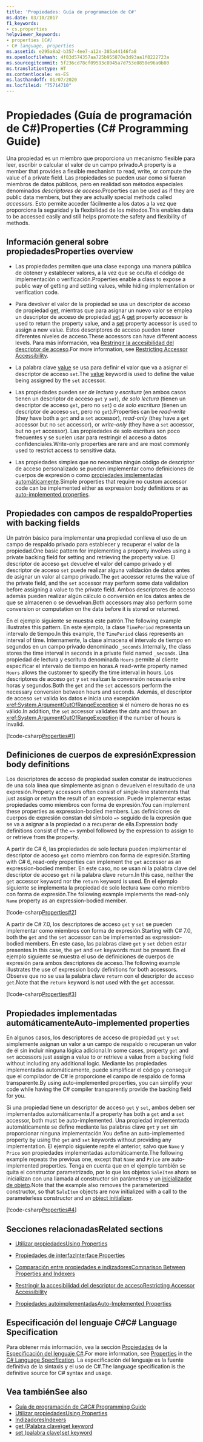 ```yaml
---
title: 'Propiedades: Guía de programación de C#'
ms.date: 03/10/2017
f1_keywords:
- cs.properties
helpviewer_keywords:
- properties [C#]
- C# language, properties
ms.assetid: e295a8a2-b357-4ee7-a12e-385a44146fa8
ms.openlocfilehash: 4f83d574357aa725b955870e3d93aa1f8222723a
ms.sourcegitcommit: 5f236cd78cf09593c8945a7d753e0850e96a0b80
ms.translationtype: HT
ms.contentlocale: es-ES
ms.lasthandoff: 01/07/2020
ms.locfileid: "75714710"
---
```

# <a name="properties-c-programming-guide"></a><span data-ttu-id="4108f-102">Propiedades (Guía de programación de C#)</span><span class="sxs-lookup"><span data-stu-id="4108f-102">Properties (C# Programming Guide)</span></span>

<span data-ttu-id="4108f-103">Una propiedad es un miembro que proporciona un mecanismo flexible para leer, escribir o calcular el valor de un campo privado.</span><span class="sxs-lookup"><span data-stu-id="4108f-103">A property is a member that provides a flexible mechanism to read, write, or compute the value of a private field.</span></span> <span data-ttu-id="4108f-104">Las propiedades se pueden usar como si fueran miembros de datos públicos, pero en realidad son métodos especiales denominados *descriptores de acceso*.</span><span class="sxs-lookup"><span data-stu-id="4108f-104">Properties can be used as if they are public data members, but they are actually special methods called *accessors*.</span></span> <span data-ttu-id="4108f-105">Esto permite acceder fácilmente a los datos a la vez que proporciona la seguridad y la flexibilidad de los métodos.</span><span class="sxs-lookup"><span data-stu-id="4108f-105">This enables data to be accessed easily and still helps promote the safety and flexibility of methods.</span></span>  

## <a name="properties-overview"></a><span data-ttu-id="4108f-106">Información general sobre propiedades</span><span class="sxs-lookup"><span data-stu-id="4108f-106">Properties overview</span></span>  
  
- <span data-ttu-id="4108f-107">Las propiedades permiten que una clase exponga una manera pública de obtener y establecer valores, a la vez que se oculta el código de implementación o verificación.</span><span class="sxs-lookup"><span data-stu-id="4108f-107">Properties enable a class to expose a public way of getting and setting values, while hiding implementation or verification code.</span></span>  
  
- <span data-ttu-id="4108f-108">Para devolver el valor de la propiedad se usa un descriptor de acceso de propiedad [get](../../language-reference/keywords/get.md), mientras que para asignar un nuevo valor se emplea un descriptor de acceso de propiedad [set](../../language-reference/keywords/set.md).</span><span class="sxs-lookup"><span data-stu-id="4108f-108">A [get](../../language-reference/keywords/get.md) property accessor is used to return the property value, and a [set](../../language-reference/keywords/set.md) property accessor is used to assign a new value.</span></span> <span data-ttu-id="4108f-109">Estos descriptores de acceso pueden tener diferentes niveles de acceso.</span><span class="sxs-lookup"><span data-stu-id="4108f-109">These accessors can have different access levels.</span></span> <span data-ttu-id="4108f-110">Para más información, vea [Restringir la accesibilidad del descriptor de acceso](./restricting-accessor-accessibility.md).</span><span class="sxs-lookup"><span data-stu-id="4108f-110">For more information, see [Restricting Accessor Accessibility](./restricting-accessor-accessibility.md).</span></span>  
  
- <span data-ttu-id="4108f-111">La palabra clave [value](../../language-reference/keywords/value.md) se usa para definir el valor que va a asignar el descriptor de acceso `set`.</span><span class="sxs-lookup"><span data-stu-id="4108f-111">The [value](../../language-reference/keywords/value.md) keyword is used to define the value being assigned by the `set` accessor.</span></span>  
- <span data-ttu-id="4108f-112">Las propiedades pueden ser *de lectura y escritura* (en ambos casos tienen un descriptor de acceso `get` y `set`), *de solo lectura* (tienen un descriptor de acceso `get`, pero no `set`) o *de solo escritura* (tienen un descriptor de acceso `set`, pero no `get`).</span><span class="sxs-lookup"><span data-stu-id="4108f-112">Properties can be *read-write* (they have both a `get` and a `set` accessor), *read-only* (they have a `get` accessor but no `set` accessor), or *write-only* (they have a `set` accessor, but no `get` accessor).</span></span> <span data-ttu-id="4108f-113">Las propiedades de solo escritura son poco frecuentes y se suelen usar para restringir el acceso a datos confidenciales.</span><span class="sxs-lookup"><span data-stu-id="4108f-113">Write-only properties are rare and are most commonly used to restrict access to sensitive data.</span></span>

- <span data-ttu-id="4108f-114">Las propiedades simples que no necesitan ningún código de descriptor de acceso personalizado se pueden implementar como definiciones de cuerpos de expresión o como [propiedades implementadas automáticamente](./auto-implemented-properties.md).</span><span class="sxs-lookup"><span data-stu-id="4108f-114">Simple properties that require no custom accessor code can be implemented either as expression body definitions or as [auto-implemented properties](./auto-implemented-properties.md).</span></span>
 
## <a name="properties-with-backing-fields"></a><span data-ttu-id="4108f-115">Propiedades con campos de respaldo</span><span class="sxs-lookup"><span data-stu-id="4108f-115">Properties with backing fields</span></span>

<span data-ttu-id="4108f-116">Un patrón básico para implementar una propiedad conlleva el uso de un campo de respaldo privado para establecer y recuperar el valor de la propiedad.</span><span class="sxs-lookup"><span data-stu-id="4108f-116">One basic pattern for implementing a property involves using a private backing field for setting and retrieving the property value.</span></span> <span data-ttu-id="4108f-117">El descriptor de acceso `get` devuelve el valor del campo privado y el descriptor de acceso `set` puede realizar alguna validación de datos antes de asignar un valor al campo privado.</span><span class="sxs-lookup"><span data-stu-id="4108f-117">The `get` accessor returns the value of the private field, and the `set` accessor may perform some data validation before assigning a value to the private field.</span></span> <span data-ttu-id="4108f-118">Ambos descriptores de acceso además pueden realizar algún cálculo o conversión en los datos antes de que se almacenen o se devuelvan.</span><span class="sxs-lookup"><span data-stu-id="4108f-118">Both accessors may also perform some conversion or computation on the data before it is stored or returned.</span></span>

<span data-ttu-id="4108f-119">En el ejemplo siguiente se muestra este patrón.</span><span class="sxs-lookup"><span data-stu-id="4108f-119">The following example illustrates this pattern.</span></span> <span data-ttu-id="4108f-120">En este ejemplo, la clase `TimePeriod` representa un intervalo de tiempo.</span><span class="sxs-lookup"><span data-stu-id="4108f-120">In this example, the `TimePeriod` class represents an interval of time.</span></span> <span data-ttu-id="4108f-121">Internamente, la clase almacena el intervalo de tiempo en segundos en un campo privado denominado `_seconds`.</span><span class="sxs-lookup"><span data-stu-id="4108f-121">Internally, the class stores the time interval in seconds in a private field named `_seconds`.</span></span> <span data-ttu-id="4108f-122">Una propiedad de lectura y escritura denominada `Hours` permite al cliente especificar el intervalo de tiempo en horas.</span><span class="sxs-lookup"><span data-stu-id="4108f-122">A read-write property named `Hours` allows the customer to specify the time interval in hours.</span></span> <span data-ttu-id="4108f-123">Los descriptores de acceso `get` y `set` realizan la conversión necesaria entre horas y segundos.</span><span class="sxs-lookup"><span data-stu-id="4108f-123">Both the `get` and the `set` accessors perform the necessary conversion between hours and seconds.</span></span> <span data-ttu-id="4108f-124">Además, el descriptor de acceso `set` valida los datos e inicia una excepción <xref:System.ArgumentOutOfRangeException> si el número de horas no es válido.</span><span class="sxs-lookup"><span data-stu-id="4108f-124">In addition, the `set` accessor validates the data and throws an <xref:System.ArgumentOutOfRangeException> if the number of hours is invalid.</span></span> 
   
 [!code-csharp[Properties#1](../../../../samples/snippets/csharp/programming-guide/classes-and-structs/properties-1.cs)]  
  
## <a name="expression-body-definitions"></a><span data-ttu-id="4108f-125">Definiciones de cuerpos de expresión</span><span class="sxs-lookup"><span data-stu-id="4108f-125">Expression body definitions</span></span>  

 <span data-ttu-id="4108f-126">Los descriptores de acceso de propiedad suelen constar de instrucciones de una sola línea que simplemente asignan o devuelven el resultado de una expresión.</span><span class="sxs-lookup"><span data-stu-id="4108f-126">Property accessors often consist of single-line statements that just assign or return the result of an expression.</span></span> <span data-ttu-id="4108f-127">Puede implementar estas propiedades como miembros con forma de expresión.</span><span class="sxs-lookup"><span data-stu-id="4108f-127">You can implement these properties as expression-bodied members.</span></span> <span data-ttu-id="4108f-128">Las definiciones de cuerpos de expresión constan del símbolo `=>` seguido de la expresión que se va a asignar a la propiedad o a recuperar de ella.</span><span class="sxs-lookup"><span data-stu-id="4108f-128">Expression body definitions consist of the `=>` symbol followed by the expression to assign to or retrieve from the property.</span></span>

 <span data-ttu-id="4108f-129">A partir de C# 6, las propiedades de solo lectura pueden implementar el descriptor de acceso `get` como miembro con forma de expresión.</span><span class="sxs-lookup"><span data-stu-id="4108f-129">Starting with C# 6, read-only properties can implement the `get` accessor as an expression-bodied member.</span></span> <span data-ttu-id="4108f-130">En este caso, no se usan ni la palabra clave del descriptor de acceso `get` ni la palabra clave `return`.</span><span class="sxs-lookup"><span data-stu-id="4108f-130">In this case, neither the `get` accessor keyword nor the `return` keyword is used.</span></span> <span data-ttu-id="4108f-131">En el ejemplo siguiente se implementa la propiedad de solo lectura `Name` como miembro con forma de expresión.</span><span class="sxs-lookup"><span data-stu-id="4108f-131">The following example implements the read-only `Name` property as an expression-bodied member.</span></span>

 [!code-csharp[Properties#2](../../../../samples/snippets/csharp/programming-guide/classes-and-structs/properties-2.cs)]  

 <span data-ttu-id="4108f-132">A partir de C# 7.0, los descriptores de acceso `get` y `set` se pueden implementar como miembros con forma de expresión.</span><span class="sxs-lookup"><span data-stu-id="4108f-132">Starting with C# 7.0, both the `get` and the `set` accessor can be implemented as expression-bodied members.</span></span> <span data-ttu-id="4108f-133">En este caso, las palabras clave `get` y `set` deben estar presentes.</span><span class="sxs-lookup"><span data-stu-id="4108f-133">In this case, the `get` and `set` keywords must be present.</span></span> <span data-ttu-id="4108f-134">En el ejemplo siguiente se muestra el uso de definiciones de cuerpos de expresión para ambos descriptores de acceso.</span><span class="sxs-lookup"><span data-stu-id="4108f-134">The following example illustrates the use of expression body definitions for both accessors.</span></span> <span data-ttu-id="4108f-135">Observe que no se usa la palabra clave `return` con el descriptor de acceso `get`.</span><span class="sxs-lookup"><span data-stu-id="4108f-135">Note that the `return` keyword is not used with the `get` accessor.</span></span>
 
  [!code-csharp[Properties#3](../../../../samples/snippets/csharp/programming-guide/classes-and-structs/properties-3.cs)]  

## <a name="auto-implemented-properties"></a><span data-ttu-id="4108f-136">Propiedades implementadas automáticamente</span><span class="sxs-lookup"><span data-stu-id="4108f-136">Auto-implemented properties</span></span>

<span data-ttu-id="4108f-137">En algunos casos, los descriptores de acceso de propiedad `get` y `set` simplemente asignan un valor a un campo de respaldo o recuperan un valor de él sin incluir ninguna lógica adicional.</span><span class="sxs-lookup"><span data-stu-id="4108f-137">In some cases, property `get` and `set` accessors just assign a value to or retrieve a value from a backing field without including any additional logic.</span></span> <span data-ttu-id="4108f-138">Mediante las propiedades implementadas automáticamente, puede simplificar el código y conseguir que el compilador de C# le proporcione el campo de respaldo de forma transparente.</span><span class="sxs-lookup"><span data-stu-id="4108f-138">By using auto-implemented properties, you can simplify your code while having the C# compiler transparently provide the backing field for you.</span></span> 

<span data-ttu-id="4108f-139">Si una propiedad tiene un descriptor de acceso `get` y `set`, ambos deben ser implementados automáticamente.</span><span class="sxs-lookup"><span data-stu-id="4108f-139">If a property has both a `get` and a `set` accessor, both must be auto-implemented.</span></span> <span data-ttu-id="4108f-140">Una propiedad implementada automáticamente se define mediante las palabras clave `get` y `set` sin proporcionar ninguna implementación.</span><span class="sxs-lookup"><span data-stu-id="4108f-140">You define an auto-implemented property by using the `get` and `set` keywords without providing any implementation.</span></span> <span data-ttu-id="4108f-141">El ejemplo siguiente repite el anterior, salvo que `Name` y `Price` son propiedades implementadas automáticamente.</span><span class="sxs-lookup"><span data-stu-id="4108f-141">The following example repeats the previous one, except that `Name` and `Price` are auto-implemented properties.</span></span> <span data-ttu-id="4108f-142">Tenga en cuenta que en el ejemplo también se quita el constructor parametrizado, por lo que los objetos `SaleItem` ahora se inicializan con una llamada al constructor sin parámetros y un [inicializador de objeto](object-and-collection-initializers.md).</span><span class="sxs-lookup"><span data-stu-id="4108f-142">Note that the example also removes the parameterized constructor, so that `SaleItem` objects are now initialized with a call to the parameterless constructor and an [object initializer](object-and-collection-initializers.md).</span></span>

  [!code-csharp[Properties#4](../../../../samples/snippets/csharp/programming-guide/classes-and-structs/properties-4.cs)]  

## <a name="related-sections"></a><span data-ttu-id="4108f-143">Secciones relacionadas</span><span class="sxs-lookup"><span data-stu-id="4108f-143">Related sections</span></span>  
  
- [<span data-ttu-id="4108f-144">Utilizar propiedades</span><span class="sxs-lookup"><span data-stu-id="4108f-144">Using Properties</span></span>](./using-properties.md)  
  
- [<span data-ttu-id="4108f-145">Propiedades de interfaz</span><span class="sxs-lookup"><span data-stu-id="4108f-145">Interface Properties</span></span>](./interface-properties.md)  
  
- [<span data-ttu-id="4108f-146">Comparación entre propiedades e indizadores</span><span class="sxs-lookup"><span data-stu-id="4108f-146">Comparison Between Properties and Indexers</span></span>](../indexers/comparison-between-properties-and-indexers.md)  
  
- [<span data-ttu-id="4108f-147">Restringir la accesibilidad del descriptor de acceso</span><span class="sxs-lookup"><span data-stu-id="4108f-147">Restricting Accessor Accessibility</span></span>](./restricting-accessor-accessibility.md)  
  
- [<span data-ttu-id="4108f-148">Propiedades autoimplementadas</span><span class="sxs-lookup"><span data-stu-id="4108f-148">Auto-Implemented Properties</span></span>](./auto-implemented-properties.md)  
  
## <a name="c-language-specification"></a><span data-ttu-id="4108f-149">Especificación del lenguaje C#</span><span class="sxs-lookup"><span data-stu-id="4108f-149">C# Language Specification</span></span>  

<span data-ttu-id="4108f-150">Para obtener más información, vea la sección [Propiedades](~/_csharplang/spec/classes.md#properties) de la [Especificación del lenguaje C#](/dotnet/csharp/language-reference/language-specification/introduction).</span><span class="sxs-lookup"><span data-stu-id="4108f-150">For more information, see [Properties](~/_csharplang/spec/classes.md#properties) in the [C# Language Specification](/dotnet/csharp/language-reference/language-specification/introduction).</span></span> <span data-ttu-id="4108f-151">La especificación del lenguaje es la fuente definitiva de la sintaxis y el uso de C#.</span><span class="sxs-lookup"><span data-stu-id="4108f-151">The language specification is the definitive source for C# syntax and usage.</span></span>
  
## <a name="see-also"></a><span data-ttu-id="4108f-152">Vea también</span><span class="sxs-lookup"><span data-stu-id="4108f-152">See also</span></span>

- [<span data-ttu-id="4108f-153">Guía de programación de C#</span><span class="sxs-lookup"><span data-stu-id="4108f-153">C# Programming Guide</span></span>](../index.md)
- [<span data-ttu-id="4108f-154">Utilizar propiedades</span><span class="sxs-lookup"><span data-stu-id="4108f-154">Using Properties</span></span>](./using-properties.md)
- [<span data-ttu-id="4108f-155">Indizadores</span><span class="sxs-lookup"><span data-stu-id="4108f-155">Indexers</span></span>](../indexers/index.md)
- [<span data-ttu-id="4108f-156">get (Palabra clave)</span><span class="sxs-lookup"><span data-stu-id="4108f-156">get keyword</span></span>](../../language-reference/keywords/get.md)
- [<span data-ttu-id="4108f-157">set (palabra clave)</span><span class="sxs-lookup"><span data-stu-id="4108f-157">set keyword</span></span>](../../language-reference/keywords/set.md)
